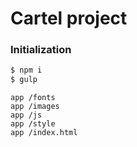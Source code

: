 # Cartel project

### Initialization

```php
$ npm i
$ gulp
```

    app /fonts
    app /images
    app /js
    app /style
    app /index.html

